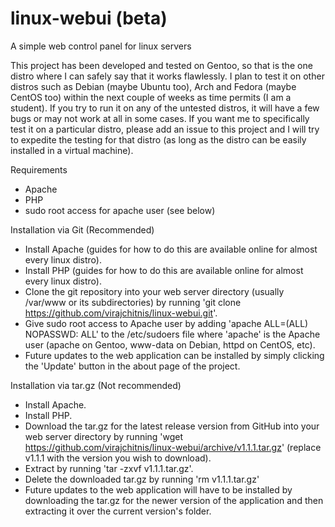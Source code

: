 linux-webui (beta)
==================

A simple web control panel for linux servers

This project has been developed and tested on Gentoo, so that is the one distro where I can safely say that it works flawlessly. I plan to test it on other distros such as Debian (maybe Ubuntu too), Arch and Fedora (maybe CentOS too) within the next couple of weeks as time permits (I am a student). If you try to run it on any of the untested distros, it will have a few bugs or may not work at all in some cases. If you want me to specifically test it on a particular distro, please add an issue to this project and I will try to expedite the testing for that distro (as long as the distro can be easily installed in a virtual machine).

Requirements
  - Apache
  - PHP
  - sudo root access for apache user (see below)

Installation via Git (Recommended)
  - Install Apache (guides for how to do this are available online for almost every linux distro).
  - Install PHP (guides for how to do this are available online for almost every linux distro).
  - Clone the git repository into your web server directory (usually /var/www or its subdirectories) by running 'git clone https://github.com/virajchitnis/linux-webui.git'.
  - Give sudo root access to Apache user by adding 'apache ALL=(ALL) NOPASSWD: ALL' to the /etc/sudoers file where 'apache' is the Apache user (apache on Gentoo, www-data on Debian, httpd on CentOS, etc).
  - Future updates to the web application can be installed by simply clicking the 'Update' button in the about page of the project.

Installation via tar.gz (Not recommended)
  - Install Apache.
  - Install PHP.
  - Download the tar.gz for the latest release version from GitHub into your web server directory by running 'wget https://github.com/virajchitnis/linux-webui/archive/v1.1.1.tar.gz' (replace v1.1.1 with the version you wish to download).
  - Extract by running 'tar -zxvf v1.1.1.tar.gz'.
  - Delete the downloaded tar.gz by running 'rm v1.1.1.tar.gz'
  - Future updates to the web application will have to be installed by downloading the tar.gz for the newer version of the application and then extracting it over the current version's folder.
